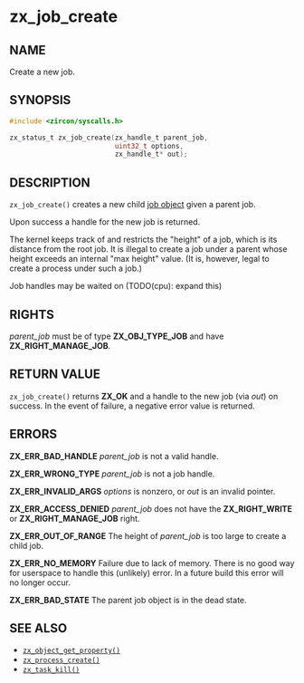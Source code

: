 # zx_job_create

## NAME

<!-- Updated by update-docs-from-fidl, do not edit. -->

Create a new job.

## SYNOPSIS

<!-- Updated by update-docs-from-fidl, do not edit. -->

```c
#include <zircon/syscalls.h>

zx_status_t zx_job_create(zx_handle_t parent_job,
                          uint32_t options,
                          zx_handle_t* out);
```

## DESCRIPTION

`zx_job_create()` creates a new child [job object](/docs/concepts/objects/job.md) given a
parent job.

Upon success a handle for the new job is returned.

The kernel keeps track of and restricts the "height" of a job, which is its
distance from the root job. It is illegal to create a job under a parent whose
height exceeds an internal "max height" value. (It is, however, legal to create
a process under such a job.)

Job handles may be waited on (TODO(cpu): expand this)

## RIGHTS

<!-- Updated by update-docs-from-fidl, do not edit. -->

*parent_job* must be of type **ZX_OBJ_TYPE_JOB** and have **ZX_RIGHT_MANAGE_JOB**.

## RETURN VALUE

`zx_job_create()` returns **ZX_OK** and a handle to the new job
(via *out*) on success.  In the event of failure, a negative error value
is returned.

## ERRORS

**ZX_ERR_BAD_HANDLE**  *parent_job* is not a valid handle.

**ZX_ERR_WRONG_TYPE**  *parent_job* is not a job handle.

**ZX_ERR_INVALID_ARGS**  *options* is nonzero, or *out* is an invalid pointer.

**ZX_ERR_ACCESS_DENIED**  *parent_job* does not have the **ZX_RIGHT_WRITE** or
**ZX_RIGHT_MANAGE_JOB** right.

**ZX_ERR_OUT_OF_RANGE**  The height of *parent_job* is too large to create a child job.

**ZX_ERR_NO_MEMORY**  Failure due to lack of memory.
There is no good way for userspace to handle this (unlikely) error.
In a future build this error will no longer occur.

**ZX_ERR_BAD_STATE**  The parent job object is in the dead state.

## SEE ALSO

 - [`zx_object_get_property()`]
 - [`zx_process_create()`]
 - [`zx_task_kill()`]

<!-- References updated by update-docs-from-fidl, do not edit. -->

[`zx_object_get_property()`]: object_get_property.md
[`zx_process_create()`]: process_create.md
[`zx_task_kill()`]: task_kill.md
